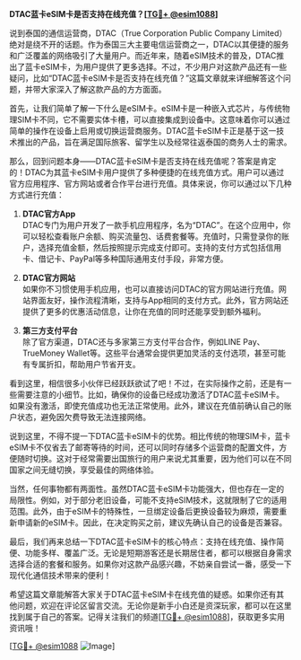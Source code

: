 **DTAC蓝卡eSIM卡是否支持在线充值？[[TG💪+ @esim1088](https://t.me/s/esim1088)]**

说到泰国的通信运营商，DTAC（True Corporation Public Company Limited）绝对是绕不开的话题。作为泰国三大主要电信运营商之一，DTAC以其便捷的服务和广泛覆盖的网络吸引了大量用户。而近年来，随着eSIM技术的普及，DTAC推出了蓝卡eSIM卡，为用户提供了更多选择。不过，不少用户对这款产品还有一些疑问，比如“DTAC蓝卡eSIM卡是否支持在线充值？”这篇文章就来详细解答这个问题，并带大家深入了解这款产品的方方面面。

首先，让我们简单了解一下什么是eSIM卡。eSIM卡是一种嵌入式芯片，与传统物理SIM卡不同，它不需要实体卡槽，可以直接集成到设备中。这意味着你可以通过简单的操作在设备上启用或切换运营商服务。DTAC蓝卡eSIM卡正是基于这一技术推出的产品，旨在满足国际旅客、留学生以及经常往返泰国的商务人士的需求。

那么，回到问题本身——DTAC蓝卡eSIM卡是否支持在线充值呢？答案是肯定的！DTAC为其蓝卡eSIM卡用户提供了多种便捷的在线充值方式。用户可以通过官方应用程序、官方网站或者合作平台进行充值。具体来说，你可以通过以下几种方式进行充值：

1. **DTAC官方App**  
   DTAC专门为用户开发了一款手机应用程序，名为“DTAC”。在这个应用中，你可以轻松查看账户余额、购买流量包、话费套餐等。充值时，只需登录你的账户，选择充值金额，然后按照提示完成支付即可。支持的支付方式包括信用卡、借记卡、PayPal等多种国际通用支付手段，非常方便。

2. **DTAC官方网站**  
   如果你不习惯使用手机应用，也可以直接访问DTAC的官方网站进行充值。网站界面友好，操作流程清晰，支持与App相同的支付方式。此外，官方网站还提供了更多的优惠活动信息，让你在充值的同时还能享受到额外福利。

3. **第三方支付平台**  
   除了官方渠道，DTAC还与多家第三方支付平台合作，例如LINE Pay、TrueMoney Wallet等。这些平台通常会提供更加灵活的支付选项，甚至可能有专属折扣，帮助用户节省开支。

看到这里，相信很多小伙伴已经跃跃欲试了吧！不过，在实际操作之前，还是有一些需要注意的小细节。比如，确保你的设备已经成功激活了DTAC蓝卡eSIM卡。如果没有激活，即使充值成功也无法正常使用。此外，建议在充值前确认自己的账户状态，避免因欠费导致无法连接网络。

说到这里，不得不提一下DTAC蓝卡eSIM卡的优势。相比传统的物理SIM卡，蓝卡eSIM卡不仅省去了邮寄等待的时间，还可以同时存储多个运营商的配置文件，方便随时切换。这对于经常需要出国旅行的用户来说尤其重要，因为他们可以在不同国家之间无缝切换，享受最佳的网络体验。

当然，任何事物都有两面性。虽然DTAC蓝卡eSIM卡功能强大，但也存在一定的局限性。例如，对于部分老旧设备，可能不支持eSIM技术，这就限制了它的适用范围。此外，由于eSIM卡的特殊性，一旦绑定设备后更换设备较为麻烦，需要重新申请新的eSIM卡。因此，在决定购买之前，建议先确认自己的设备是否兼容。

最后，我们再来总结一下DTAC蓝卡eSIM卡的核心特点：支持在线充值、操作简便、功能多样、覆盖广泛。无论是短期游客还是长期居住者，都可以根据自身需求选择合适的套餐和服务。如果你对这款产品感兴趣，不妨亲自尝试一番，感受一下现代化通信技术带来的便利！

希望这篇文章能解答大家关于DTAC蓝卡eSIM卡在线充值的疑惑。如果你还有其他问题，欢迎在评论区留言交流。无论你是新手小白还是资深玩家，都可以在这里找到属于自己的答案。记得关注我们的频道[[TG💪+ @esim1088](https://t.me/s/esim1088)]，获取更多实用资讯哦！

[[TG💪+ @esim1088](https://t.me/s/esim1088) ![Image](https://i.postimg.cc/4NQfJmqS/Snipaste-2025-05-13-00-14-12.png)]